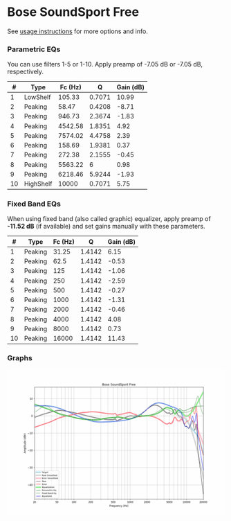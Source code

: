 # Bose SoundSport Free
See [usage instructions](https://github.com/jaakkopasanen/AutoEq#usage) for more options and info.

### Parametric EQs
You can use filters 1-5 or 1-10. Apply preamp of -7.05 dB or -7.05 dB, respectively.

|   # | Type      |   Fc (Hz) |      Q |   Gain (dB) |
|-----|-----------|-----------|--------|-------------|
|   1 | LowShelf  |    105.33 | 0.7071 |       10.99 |
|   2 | Peaking   |     58.47 | 0.4208 |       -8.71 |
|   3 | Peaking   |    946.73 | 2.3674 |       -1.83 |
|   4 | Peaking   |   4542.58 | 1.8351 |        4.92 |
|   5 | Peaking   |   7574.02 | 4.4758 |        2.39 |
|   6 | Peaking   |    158.69 | 1.9381 |        0.37 |
|   7 | Peaking   |    272.38 | 2.1555 |       -0.45 |
|   8 | Peaking   |   5563.22 | 6      |        0.98 |
|   9 | Peaking   |   6218.46 | 5.9244 |       -1.93 |
|  10 | HighShelf |  10000    | 0.7071 |        5.75 |

### Fixed Band EQs
When using fixed band (also called graphic) equalizer, apply preamp of **-11.52 dB** (if available) and set gains manually with these parameters.

|   # | Type    |   Fc (Hz) |      Q |   Gain (dB) |
|-----|---------|-----------|--------|-------------|
|   1 | Peaking |     31.25 | 1.4142 |        6.15 |
|   2 | Peaking |     62.5  | 1.4142 |       -0.53 |
|   3 | Peaking |    125    | 1.4142 |       -1.06 |
|   4 | Peaking |    250    | 1.4142 |       -2.59 |
|   5 | Peaking |    500    | 1.4142 |       -0.27 |
|   6 | Peaking |   1000    | 1.4142 |       -1.31 |
|   7 | Peaking |   2000    | 1.4142 |       -0.46 |
|   8 | Peaking |   4000    | 1.4142 |        4.08 |
|   9 | Peaking |   8000    | 1.4142 |        0.73 |
|  10 | Peaking |  16000    | 1.4142 |       11.43 |

### Graphs
![](./Bose%20SoundSport%20Free.png)
